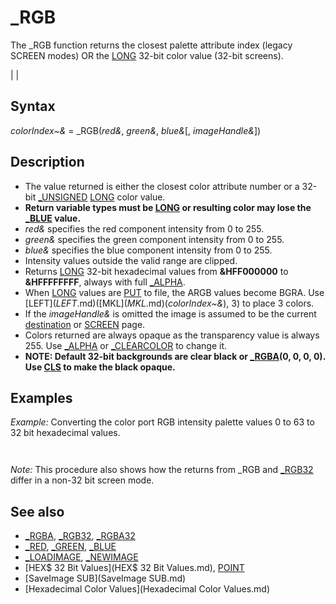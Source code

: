 # _RGB

The _RGB function returns the closest palette attribute index (legacy SCREEN modes) OR the [LONG](LONG.md) 32-bit color value (32-bit screens).

  

|  |

## Syntax

*colorIndex~&* = _RGB(*red&*, *green&*, *blue&*[, *imageHandle&*])
  

## Description

* The value returned is either the closest color attribute number or a 32-bit [_UNSIGNED](_UNSIGNED.md) [LONG](LONG.md) color value.
* **Return variable types must be [LONG](LONG.md) or resulting color may lose the [_BLUE](_BLUE.md) value.**
* *red&* specifies the red component intensity from 0 to 255.
* *green&* specifies the green component intensity from 0 to 255.
* *blue&* specifies the blue component intensity from 0 to 255.
* Intensity values outside the valid range are clipped.
* Returns [LONG](LONG.md) 32-bit hexadecimal values from **&HFF000000** to **&HFFFFFFFF**, always with full [_ALPHA](_ALPHA.md).
* When [LONG](LONG.md) values are [PUT](PUT.md) to file, the ARGB values become BGRA. Use [LEFT$](LEFT$.md)([MKL$](MKL$.md)(*colorIndex~&*), 3) to place 3 colors.
* If the *imageHandle&* is omitted the image is assumed to be the current [destination](destination.md) or [SCREEN](SCREEN.md) page.
* Colors returned are always opaque as the transparency value is always 255. Use [_ALPHA](_ALPHA.md) or [_CLEARCOLOR](_CLEARCOLOR.md) to change it.
* **NOTE: Default 32-bit backgrounds are clear black or [_RGBA](_RGBA.md)(0, 0, 0, 0). Use [CLS](CLS.md) to make the black opaque.**

  

## Examples

*Example:* Converting the color port RGB intensity palette values 0 to 63 to 32 bit hexadecimal values.

``` [SCREEN](SCREEN.md) 12 [DIM](DIM.md) hex32$(15) [FOR](FOR.md) attribute = 1 [TO](TO.md) 15   [OUT](OUT.md) [&H](&H.md)3C7, attribute      'set color attribute to read   red = [INP](INP.md)([&H](&H.md)3C9) * 4      'multiply by 4 to convert intensity to 0 to 255 RGB values   grn = [INP](INP.md)([&H](&H.md)3C9) * 4   blu = [INP](INP.md)([&H](&H.md)3C9) * 4   hex32$(attribute) = "[&H](&H.md)" + [HEX$](HEX$.md)([_RGB32](_RGB32.md)(red, grn, blu))   'always returns the 32 bit value   [COLOR](COLOR.md) attribute   [PRINT](PRINT.md) "[COLOR](COLOR.md)" + [STR$](STR$.md)(_RGB(red, grn, blu)) + " = " + hex32$(attribute)  'closest attribute [NEXT](NEXT.md)  
```

``` COLOR 1 = &HFF0000A8 COLOR 2 = &HFF00A800 COLOR 3 = &HFF00A8A8 COLOR 4 = &HFFA80000 COLOR 5 = &HFFA800A8 COLOR 6 = &HFFA85400 COLOR 7 = &HFFA8A8A8 COLOR 8 = &HFF545454 COLOR 9 = &HFF5454FC COLOR 10 = &HFF54FC54 COLOR 11 = &HFF54FCFC COLOR 12 = &HFFFC5454 COLOR 13 = &HFFFC54FC COLOR 14 = &HFFFCFC54 COLOR 15 = &HFFFCFCFC  
```

*Note:* This procedure also shows how the returns from _RGB and [_RGB32](_RGB32.md) differ in a non-32 bit screen mode.
  

## See also

* [_RGBA](_RGBA.md), [_RGB32](_RGB32.md), [_RGBA32](_RGBA32.md)
* [_RED](_RED.md), [_GREEN](_GREEN.md), [_BLUE](_BLUE.md)
* [_LOADIMAGE](_LOADIMAGE.md), [_NEWIMAGE](_NEWIMAGE.md)
* [HEX$ 32 Bit Values](HEX$ 32 Bit Values.md), [POINT](POINT.md)
* [SaveImage SUB](SaveImage SUB.md)
* [Hexadecimal Color Values](Hexadecimal Color Values.md)

  
